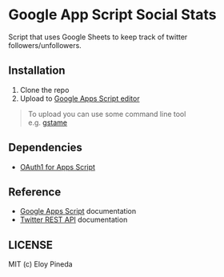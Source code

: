 # Google App Script Social Stats

Script that uses Google Sheets to keep track of twitter followers/unfollowers.

## Installation

1. Clone the repo
2. Upload to [Google Apps Script editor](https://script.google.com)

> To upload you can use some command line tool   
> e.g. [gstame](https://github.com/pedro/gstame)

## Dependencies

- [OAuth1 for Apps Script](https://github.com/googlesamples/apps-script-oauth1)

## Reference

- [Google Apps Script](https://developers.google.com/apps-script/) documentation
- [Twitter REST API](https://dev.twitter.com/rest/public) documentation

## LICENSE

MIT (c) Eloy Pineda
